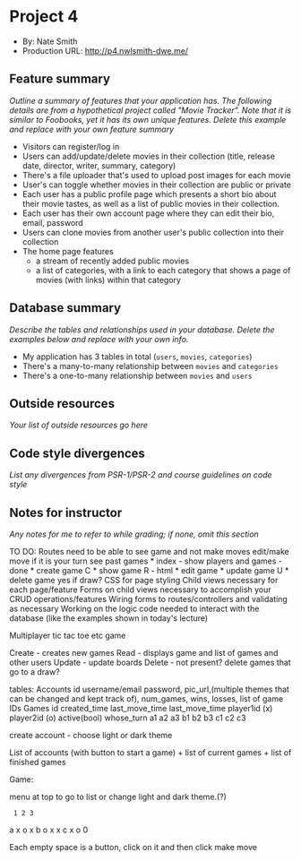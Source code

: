 # Project 4
+ By: Nate Smith
+ Production URL: <http://p4.nwlsmith-dwe.me/>

## Feature summary
*Outline a summary of features that your application has. The following details are from a hypothetical project called "Movie Tracker". Note that it is similar to Foobooks, yet it has its own unique features. Delete this example and replace with your own feature summary*

+ Visitors can register/log in
+ Users can add/update/delete movies in their collection (title, release date, director, writer, summary, category)
+ There's a file uploader that's used to upload post images for each movie
+ User's can toggle whether movies in their collection are public or private
+ Each user has a public profile page which presents a short bio about their movie tastes, as well as a list of public movies in their collection. 
+ Each user has their own account page where they can edit their bio, email, password
+ Users can clone movies from another user's public collection into their collection
+ The home page features
  + a stream of recently added public movies
  + a list of categories, with a link to each category that shows a page of movies (with links) within that category

  
## Database summary
*Describe the tables and relationships used in your database. Delete the examples below and replace with your own info.*

+ My application has 3 tables in total (`users`, `movies`, `categories`)
+ There's a many-to-many relationship between `movies` and `categories`
+ There's a one-to-many relationship between `movies` and `users`

## Outside resources
*Your list of outside resources go here*

## Code style divergences
*List any divergences from PSR-1/PSR-2 and course guidelines on code style*

## Notes for instructor
*Any notes for me to refer to while grading; if none, omit this section*



TO DO:
Routes
        need to be able to
        see game and not make moves
        edit/make move if it is your turn
        see past games
    * index - show players and games - done
    * create game C
    * show game R - html
    * edit game
    * update game U
    * delete game yes if draw?
CSS for page styling
Child views necessary for each page/feature
Forms on child views necessary to accomplish your CRUD operations/features
Wiring forms to routes/controllers and validating as necessary
Working on the logic code needed to interact with the database (like the examples shown in today's lecture)

Multiplayer tic tac toe etc game

Create - creates new games
Read - displays game and list of games and other users
Update - update boards
Delete - not present? delete games that go to a draw?

tables:
Accounts
    id username/email password, pic_url,(multiple themes that can be changed and kept track of), num_games, wins, losses, list of game IDs
Games
    id created_time last_move_time last_move_time player1id (x) player2id (o) active(bool) whose_turn a1 a2 a3 b1 b2 b3 c1 c2 c3


create account - choose light or dark theme

List of accounts (with button to start a game) + list of current games + list of finished games

Game:

menu at top to go to list or change light and dark theme.(?)

     1 2 3
   a x o x
   b o x x
   c x o 0
   
   Each empty space is a button, click on it and then click make move
